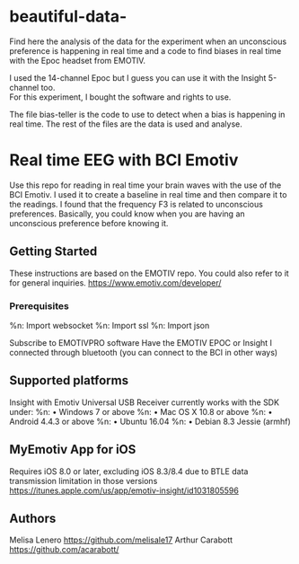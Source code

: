 # beautiful-data-
Find here the analysis of the data for the experiment when an unconscious preference is happening in real time and a code to find biases in real time with the Epoc headset from EMOTIV.

I used the 14-channel Epoc but I guess you can use it with the Insight 5-channel too.   
For this experiment, I bought the software and rights to use.

The file bias-teller is the code to use to detect when a bias is happening in real time.
The rest of the files are the data is used and analyse.   

# Real time EEG with BCI Emotiv

Use this repo for reading in real time your brain waves with the use of the BCI Emotiv.
I used it to create a baseline in real time and then compare it to the readings. I found that the frequency F3 is related to unconscious preferences.
Basically, you could know when you are having an unconscious preference before knowing it.

## Getting Started

These instructions are based on the EMOTIV repo. You could also refer to it for general inquiries.
https://www.emotiv.com/developer/


### Prerequisites

%n: Import websocket
%n: Import ssl
%n: Import json

Subscribe to EMOTIVPRO software
Have the EMOTIV EPOC or Insight
I connected through bluetooth (you can connect to the BCI in other ways)

## Supported platforms

Insight with Emotiv Universal USB Receiver currently works with the SDK under:
%n:	•	Windows 7 or above
%n:	•	Mac OS X 10.8 or above
%n:	•	Android 4.4.3 or above
%n:	•	Ubuntu 16.04
%n:	•	Debian 8.3 Jessie (armhf)

## MyEmotiv App for iOS

Requires iOS 8.0 or later, excluding iOS 8.3/8.4 due to BTLE data transmission limitation in those versions
https://itunes.apple.com/us/app/emotiv-insight/id1031805596


## Authors

Melisa Lenero https://github.com/melisale17
Arthur Carabott https://github.com/acarabott/

